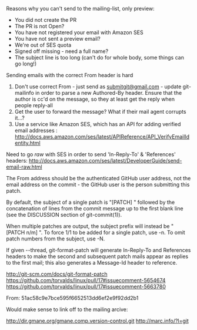Reasons why you can't send to the mailing-list, only preview:

* You did not create the PR
* The PR is not Open?
* You have not registered your email with Amazon SES
* You have not sent a preview email?
* We're out of SES quota
* Signed off missing - need a full name?
* The subject line is too long (can't do for whole body, some things can go long!)

Sending emails with the correct From header is hard

1. Don't use correct From - just send as submitgit@gmail.com - update git-mailinfo in order to parse a new Authored-By header. Ensure that the author
is cc'd on the message, so they at least get the reply when people reply-all
2. Get the user to forward the message? What if their mail agent corrupts it...?
3. Use a service like Amazon SES, which has an API for adding verified
email addresses : http://docs.aws.amazon.com/ses/latest/APIReference/API_VerifyEmailIdentity.html

Need to go *raw* with SES in order to send 'In-Reply-To' & 'References'
headers:
http://docs.aws.amazon.com/ses/latest/DeveloperGuide/send-email-raw.html

The From address should be the authenticated GitHub user address, not
the email address on the commit - the GitHub user is the person
submitting this patch.

By default, the subject of a single patch is "[PATCH] " followed by the concatenation of lines from the commit message up to the first blank line (see the DISCUSSION section of git-commit(1)).

When multiple patches are output, the subject prefix will instead be "[PATCH n/m] ". To force 1/1 to be added for a single patch, use -n. To omit patch numbers from the subject, use -N.

If given --thread, git-format-patch will generate In-Reply-To and References headers to make the second and subsequent patch mails appear as replies to the first mail; this also generates a Message-Id header to reference.

http://git-scm.com/docs/git-format-patch
https://github.com/torvalds/linux/pull/17#issuecomment-5654674
https://github.com/torvalds/linux/pull/17#issuecomment-5663780


From: 51ac58c9e7bce595f6652513dd6ef2e9f92dd2b1

Would make sense to link off to the mailing arcive:

http://dir.gmane.org/gmane.comp.version-control.git
http://marc.info/?l=git
